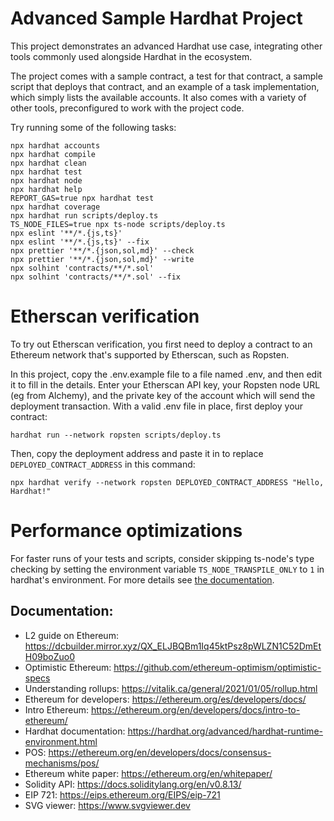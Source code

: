 # Advanced Sample Hardhat Project

This project demonstrates an advanced Hardhat use case, integrating other tools commonly used alongside Hardhat in the ecosystem.

The project comes with a sample contract, a test for that contract, a sample script that deploys that contract, and an example of a task implementation, which simply lists the available accounts. It also comes with a variety of other tools, preconfigured to work with the project code.

Try running some of the following tasks:

```shell
npx hardhat accounts
npx hardhat compile
npx hardhat clean
npx hardhat test
npx hardhat node
npx hardhat help
REPORT_GAS=true npx hardhat test
npx hardhat coverage
npx hardhat run scripts/deploy.ts
TS_NODE_FILES=true npx ts-node scripts/deploy.ts
npx eslint '**/*.{js,ts}'
npx eslint '**/*.{js,ts}' --fix
npx prettier '**/*.{json,sol,md}' --check
npx prettier '**/*.{json,sol,md}' --write
npx solhint 'contracts/**/*.sol'
npx solhint 'contracts/**/*.sol' --fix
```

# Etherscan verification

To try out Etherscan verification, you first need to deploy a contract to an Ethereum network that's supported by Etherscan, such as Ropsten.

In this project, copy the .env.example file to a file named .env, and then edit it to fill in the details. Enter your Etherscan API key, your Ropsten node URL (eg from Alchemy), and the private key of the account which will send the deployment transaction. With a valid .env file in place, first deploy your contract:

```shell
hardhat run --network ropsten scripts/deploy.ts
```

Then, copy the deployment address and paste it in to replace `DEPLOYED_CONTRACT_ADDRESS` in this command:

```shell
npx hardhat verify --network ropsten DEPLOYED_CONTRACT_ADDRESS "Hello, Hardhat!"
```

# Performance optimizations

For faster runs of your tests and scripts, consider skipping ts-node's type checking by setting the environment variable `TS_NODE_TRANSPILE_ONLY` to `1` in hardhat's environment. For more details see [the documentation](https://hardhat.org/guides/typescript.html#performance-optimizations).

## Documentation:

- L2 guide on Ethereum: https://dcbuilder.mirror.xyz/QX_ELJBQBm1Iq45ktPsz8pWLZN1C52DmEtH09boZuo0
- Optimistic Ethereum: https://github.com/ethereum-optimism/optimistic-specs
- Understanding rollups: https://vitalik.ca/general/2021/01/05/rollup.html
- Ethereum for developers: https://ethereum.org/es/developers/docs/
- Intro Ethereum: https://ethereum.org/en/developers/docs/intro-to-ethereum/
- Hardhat documentation: https://hardhat.org/advanced/hardhat-runtime-environment.html
- POS: https://ethereum.org/en/developers/docs/consensus-mechanisms/pos/
- Ethereum white paper: https://ethereum.org/en/whitepaper/
- Solidity API: https://docs.soliditylang.org/en/v0.8.13/
- EIP 721: https://eips.ethereum.org/EIPS/eip-721
- SVG viewer: https://www.svgviewer.dev
